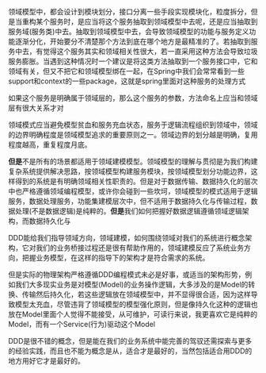 领域模型中，都会设计到模块划分，接口分离一些手段实现模块化，粒度拆分，但是当重构某个服务时，是应当将这个服务抽取到领域模型中去呢，还是应当抽取到服务域\(服务类\)中去。抽取到领域模型中去，会导致领域模型的功能与服务定义功能逐渐分化，开始要分不清楚那个方法到底在哪个地方是最精准的了。若抽取到服务中去，有觉得这个服务其实和领域相关性很大，若一直采用这种方法会导致垃圾服务膨胀。当遇到这种情况时一个建议是将这类方法抽取到一个服务接口中，它和领域有关，但又不把它和领域模型绑在一起，在Spring中我们会常常看到一些support和context的一些package，这就是spring里面对这种服务的处理方式

如果这个服务是明确属于领域层的，那么这个服务的参数，方法命名上应当和领域层有很大关系才对

领域模式应当避免模型贫血和服务充血状态，服务于逻辑流程组织到领域中，领域的边界明确程度是领域模型追求的重要原则之一。领域边界的划分越是明确，复用程度越高，重复程度月底。

**但是**不是所有的场景都适用于领域建模模型。领域模型的理解与贯彻是为我们构建复杂系统提供解决思路，按领域模型构建服务模块，按领域模型划分功能边界，这样得到的系统是有明确领域相关性职责的。但是对于数据传输、数据持久化的层次中也严格遵循领域编程模型，或许你会碰到一些坎坷，领域模型的模式适用于逻辑服务，数据处理服务，功能集建模层次中，但不适用于数据持久化与传输过程，数据处理\(不是数据逻辑\)是纯粹的。**但是**我们如何把握好数据逻辑遵循领域逻辑架构，而数据持久化与

DDD能给我们指导领域方向，领域建模，如何围绕领域对我们的系统进行概念架构，它对我们的业务桥接过程还是很有帮助作用的，领域建模反应了系统业务方向，把握业务模型，在这样的指导下的架构才是符合需求的系统。

但是实际的物理架构严格遵循DDD编程模式未必是好事，或适当的架构形势，例如我们大多现实业务是对模型\(Model\)的业务操作逻辑，大多涉及的是Model的转换、传输然后持久化，若这些逻辑放在领域模型中，并不显得很合适，因为这样导致模型太充血，尽管违背了领域模型的模型强化原则，但是像持久化这种的逻辑也放在Model里面个人觉得不能接受，从可维护，可读行来说，我更喜欢它是纯粹的Model，而有一个Service\(行为\)驱动这个Model

DDD是很不错的概念，但是能在我们的业务系统中能完善的驾驭还需探索与更多的经验实践，而且也不能为概念是从，适合才是最好的，当然包括适合用DDD的地方用好它才是最好的。

